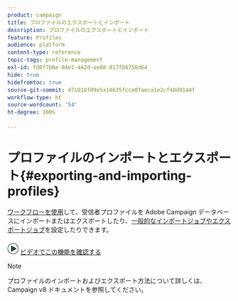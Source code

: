 ```yaml
---
product: campaign
title: プロファイルのエクスポートとインポート
description: プロファイルのエクスポートとインポート
feature: Profiles
audience: platform
content-type: reference
topic-tags: profile-management
exl-id: fd0f7b6e-84e1-442d-ae88-817fb6758d64
hide: true
hidefromtoc: true
source-git-commit: 471018f09e5a14635fcce07aeca1e2cf48d9144f
workflow-type: ht
source-wordcount: '54'
ht-degree: 100%

---
```


# プロファイルのインポートとエクスポート{#exporting-and-importing-profiles}



[ワークフローを使用](#use-workflows)して、受信者プロファイルを Adobe Campaign データベースにインポートまたはエクスポートしたり、[一般的なインポートジョブやエクスポートジョブ](#create-jobs)を設定したりできます。

![](assets/do-not-localize/how-to-video.png) [ビデオでこの機能を確認する](#import-profiles-video)

>[!NOTE]
>
>プロファイルのインポートおよびエクスポート方法について詳しくは、Campaign v8 ドキュメントを参照してください。


<!--

## Use workflows{#use-workflows}

Exports and imports are configured in dedicated templates executed through workflows via import and export activities. They can be repeated automatically according to a schedule, for example to automate data exchange between several information systems. [Learn more](../../platform/using/import-export-workflows.md#best-practices-when-importing-data)

If necessary, you can create an occasional import or export job via the **[!UICONTROL Generic imports and exports]** feature described below.

## Create jobs{#create-jobs}

To configure and execute data imports and exports jobs, go to the **[!UICONTROL Profiles and targets]** tab and click the **[!UICONTROL Jobs]** link. [Learn more](../../platform/using/about-generic-imports-exports.md)

![](assets/s_ncs_user_interface_import_link.png)


## Tutorial video {#import-profiles-video}

This video explains how to import profiles in Adobe Campaign, for an occasional import.

>[!VIDEO](https://video.tv.adobe.com/v/328395?quality=12&captions=jpn)

Additional Campaign Classic how-to videos are available [here](https://experienceleague.adobe.com/docs/campaign-classic-learn/tutorials/overview.html?lang=ja).
-->